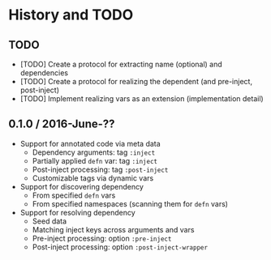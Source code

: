 # History and TODO

## TODO

* [TODO] Create a protocol for extracting name (optional) and dependencies
* [TODO] Create a protocol for realizing the dependent (and pre-inject, post-inject)
* [TODO] Implement realizing vars as an extension (implementation detail)


## 0.1.0 / 2016-June-??

* Support for annotated code via meta data
  * Dependency arguments: tag `:inject`
  * Partially applied `defn` var: tag `:inject`
  * Post-inject processing: tag `:post-inject`
  * Customizable tags via dynamic vars
* Support for discovering dependency
  * From specified `defn` vars
  * From specified namespaces (scanning them for `defn` vars)
* Support for resolving dependency
  * Seed data
  * Matching inject keys across arguments and vars
  * Pre-inject processing: option `:pre-inject`
  * Post-inject processing: option `:post-inject-wrapper`
